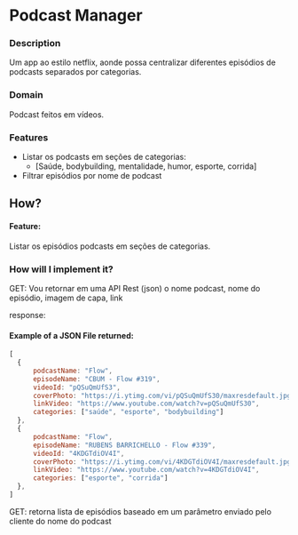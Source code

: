 # Podcast Manager

### Description
Um app ao estilo netflix, aonde possa centralizar diferentes episódios de podcasts separados por categorias. 

### Domain
Podcast feitos em vídeos.

### Features
 - Listar os podcasts em seções de categorias:
    - [Saúde, bodybuilding, mentalidade, humor, esporte, corrida]
 - Filtrar episódios por nome de podcast

## How?

#### Feature:
 Listar os episódios podcasts em seções de categorias.

### How will I implement it?
 GET: Vou retornar em uma API Rest (json) o nome podcast, nome do episódio, imagem de capa, link

 response:

#### Example of a JSON File returned:
```js
[
  {
      podcastName: "Flow",
      episodeName: "CBUM - Flow #319",
      videoId: "pQSuQmUfS3",
      coverPhoto: "https://i.ytimg.com/vi/pQSuQmUfS30/maxresdefault.jpg",
      linkVideo: "https://www.youtube.com/watch?v=pQSuQmUfS30",
      categories: ["saúde", "esporte", "bodybuilding"]
  },
  {
      podcastName: "Flow",
      episodeName: "RUBENS BARRICHELLO - Flow #339",
      videoId: "4KDGTdiOV4I",
      coverPhoto: "https://i.ytimg.com/vi/4KDGTdiOV4I/maxresdefault.jpg",
      linkVideo: "https://www.youtube.com/watch?v=4KDGTdiOV4I",
      categories: ["esporte", "corrida"]
  },
]
```

GET: retorna lista de episódios baseado em um parâmetro enviado pelo cliente do nome do podcast